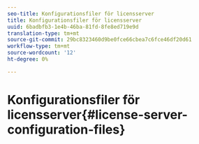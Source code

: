 ```yaml
---
seo-title: Konfigurationsfiler för licensserver
title: Konfigurationsfiler för licensserver
uuid: 6badbfb3-1e4b-46ba-81fd-8fe8ed719e9d
translation-type: tm+mt
source-git-commit: 29bc8323460d9be0fce66cbea7c6fce46df20d61
workflow-type: tm+mt
source-wordcount: '12'
ht-degree: 0%

---
```



# Konfigurationsfiler för licensserver{#license-server-configuration-files}

